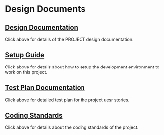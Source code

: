 # Design Documents

## [Design Documentation](DesignDoc.md)

Click above for details of the PROJECT design documentation.

## [Setup Guide](SetupGuide.md)

Click above for details about how to setup the development environment to work on this project.

## [Test Plan Documentation](TestPlan/TestPlanDoc.md)

Click above for detailed test plan for the project uesr stories.

## [Coding Standards](CodingStandards.md)

Click above for details about the coding standards of the project.